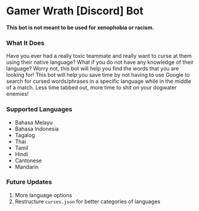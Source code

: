 # Gamer Wrath [Discord] Bot
**This bot is not meant to be used for xenophobia or racism.**

### What It Does
Have you ever had a really toxic teammate and really want to curse at them using their native language? What if you do not have any knowledge of their language? Worry not, this bot will help you find the words that you are looking for! This bot will help you save time by not having to use Google to search for cursed words/phrases in a specific language while in the middle of a match. Less time tabbed out, more time to shit on your dogwater enemies!

### Supported Languages
* Bahasa Melayu
* Bahasa Indonesia
* Tagalog
* Thai
* Tamil
* Hindi
* Cantonese
* Mandarin

### Future Updates
1. More language options
2. Restructure `curses.json` for better categories of languages
